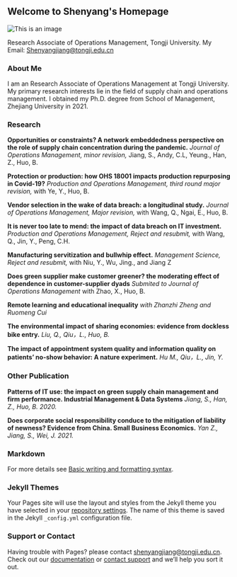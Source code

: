 ## Welcome to Shenyang's Homepage

![This is an image](https://myoctocat.com/assets/images/base-octocat.svg)

Research Associate of Operations Management, Tongji University.
My Email: Shenyangjiang@tongji.edu.cn 

### About Me
I am an Research Associate of Operations Management at Tongji University. My primary research interests lie in the field of supply chain and operations management. I obtained my Ph.D. degree from School of Management, Zhejiang University in 2021.

### Research

**Opportunities or constraints? A network embeddedness perspective on the role of supply chain concentration during the pandemic.** _Journal of Operations Management, minor revision,_ Jiang, S., Andy, C.L, Yeung., Han, Z., Huo, B.

**Protection or production: how OHS 18001 impacts production repurposing in Covid-19?** _Production and Operations Management, third round major revision,_ with Ye, Y., Huo, B.

**Vendor selection in the wake of data breach: a longitudinal study.** _Journal of Operations Management, Major revision,_ with Wang, Q., Ngai, E., Huo, B.

**It is never too late to mend: the impact of data breach on IT investment.** _Production and Operations Management, Reject and resubmit,_ with Wang, Q., Jin, Y., Peng, C.H.

**Manufacturing servitization and bullwhip effect.** _Management Science, Reject and resubmit,_ with Niu, Y., Wu, Jing., and Jiang Z

**Does green supplier make customer greener? the moderating effect of dependence in customer-supplier dyads** _Submited to Journal of Operations Management_ with Zhao, X., Huo, B.

**Remote learning and educational inequality** _with Zhanzhi Zheng and Ruomeng Cui_

**The environmental impact of sharing economies: evidence from dockless bike entry.** _Liu, Q., Qiu，L., Huo, B._

**The impact of appointment system quality and information quality on patients’ no-show behavior: A nature experiment.** _Hu M., Qiu，L., Jin, Y._


### Other Publication

**Patterns of IT use: the impact on green supply chain management and firm performance. Industrial Management & Data Systems** _Jiang, S., Han, Z., Huo, B. 2020._

**Does corporate social responsibility conduce to the mitigation of liability of newness? Evidence from China. Small Business Economics.** _Yan Z., Jiang, S., Wei, J. 2021._



### Markdown

For more details see [Basic writing and formatting syntax](https://docs.github.com/en/github/writing-on-github/getting-started-with-writing-and-formatting-on-github/basic-writing-and-formatting-syntax).

### Jekyll Themes

Your Pages site will use the layout and styles from the Jekyll theme you have selected in your [repository settings](https://github.com/ShenyangJiang0505/ShenyangJiang0505.github.io/settings/pages). The name of this theme is saved in the Jekyll `_config.yml` configuration file.

### Support or Contact

Having trouble with Pages? please contact shenyangjiang@tongji.edu.cn. Check out our [documentation](https://docs.github.com/categories/github-pages-basics/) or [contact support](https://support.github.com/contact) and we’ll help you sort it out.
